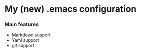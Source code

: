 # My (new) .emacs configuration

### Main features
- Markdown support
- Yaml support
- git support

